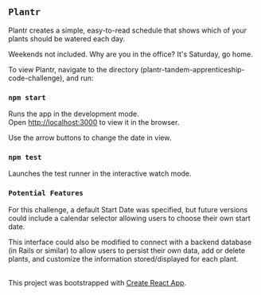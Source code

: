 ## `Plantr`
Plantr creates a simple, easy-to-read schedule that shows which of your plants should be watered each day.

Weekends not included. Why are you in the office? It's Saturday, go home.

To view Plantr, navigate to the directory (plantr-tandem-apprenticeship-code-challenge), and run:

### `npm start`

Runs the app in the development mode.<br />
Open [http://localhost:3000](http://localhost:3000) to view it in the browser.

Use the arrow buttons to change the date in view.

### `npm test`

Launches the test runner in the interactive watch mode.<br />


### `Potential Features`
For this challenge, a default Start Date was specified, but
future versions could include a calendar selector allowing users to choose their own start date.

This interface could also be modified to connect with a backend database (in Rails or similar) to allow users to persist their own data, add or delete plants,
and customize the information stored/displayed for each plant.
<br><br>


This project was bootstrapped with [Create React App](https://github.com/facebook/create-react-app).
